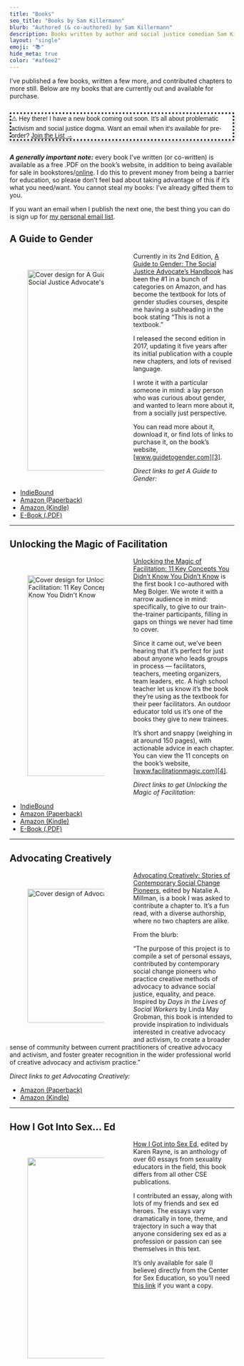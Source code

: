 ```yaml
---
title: "Books"
seo_title: "Books by Sam Killermann"
blurb: "Authored (& co-authored) by Sam Killermann"
description: Books written by author and social justice comedian Sam Killermann, including A Guide to Gender, Unlocking the Magic of Facilitation, and more.
layout: "single"
emoji: "📚"
hide_meta: true
color: "#af6ee2"
---
```

I&#8217;ve published a few books, written a few more, and contributed chapters to more still. Below are my books that are currently out and available for purchase.

<div class="pad chameleon-border" style="font-family: sans-serif; margin: 2em auto; background: var(--bg-faint); border-radius: 4px; border-width: 4px; border-style: dotted; box-shadow: 0px 5px 10px rgba(0,0,0,.2);">
⚠️ Hey there! I have a new book coming out soon. It's all about problematic activism and social justice dogma. Want an email when it's available for pre-order? <a href="https://hues.ck.page/85cc4bc6f7">Join the List &rarr;</a>
</div>

**_A generally important note:_** every book I&#8217;ve written (or co-written) is available as a free .PDF on the book&#8217;s website, in addition to being available for sale in bookstores/[online][1]. I do this to prevent money from being a barrier for education, so please don&#8217;t feel bad about taking advantage of this if it&#8217;s what you need/want. You cannot steal my books: I&#8217;ve already gifted them to you.

If you want an email when I publish the next one, the best thing you can do is sign up for [my personal email list][2].

## A Guide to Gender

<div class="wp-block-image" style="max-width: 50%; float: left; margin: 5% 5% 5% 0;">
  <figure class="alignright is-resized"><a href="https://guidetogender.com" target="_blank" rel="noreferrer noopener"><img src="https://samkillermann.com/wp-content/uploads/2018/11/G2G2-Front-Cover-FINAL-692x1024.png" alt="Cover design for A Guide to Gender: The Social Justice Advocate's Handbook" class="shadow-high wp-image-1033 lazy-load" width="300" height="450" /></a></figure>
</div>

Currently in its 2nd Edition, [A Guide to Gender: The Social Justice Advocate&#8217;s Handbook][3] has been the #1 in a bunch of categories on Amazon, and has become the textbook for lots of gender studies courses, despite me having a subheading in the book stating &#8220;This is not a textbook.&#8221;

I released the second edition in 2017, updating it five years after its initial publication with a couple new chapters, and lots of revised language.

I wrote it with a particular someone in mind: a lay person who was curious about gender, and wanted to learn more about it, from a socially just perspective.

You can read more about it, download it, or find lots of links to purchase it, on the book&#8217;s website, [www.guidetogender.com][3].

_Direct links to get A Guide to Gender:_ 
- <a href="https://www.indiebound.org/book/9780989760249" target="_blank" rel="noopener noreferrer">IndieBound</a>
- <a href="https://smile.amazon.com/Guide-Gender-2nd-Advocates-Handbook/dp/0989760243/ref=sxts_sxwds-bia?keywords=a+guide+to+gender&pd_rd_i=0989760243&pd_rd_r=3a365a2e-703d-4ea6-997d-b3b1d450a630&pd_rd_w=QiPgx&pd_rd_wg=ASxec&pf_rd_p=1cb3f32a-ccfd-479b-8a13-b22f56c942c6&pf_rd_r=CD1BZEBKBVA8R319TPP3&psc=1&qid=1576634390" target="_blank" rel="noopener noreferrer">Amazon (Paperback)</a>
- <a href="https://www.amazon.com/Guide-Gender-2nd-Advocates-Handbook-ebook-dp-B01NAH6UJ2/dp/B01NAH6UJ2/ref=mt_kindle?_encoding=UTF8&me=&qid=1576634390&pldnSite=1" target="_blank" rel="noopener noreferrer">Amazon (Kindle)</a>
- <a href="https://gum.co/g2g2" target="_blank" rel="noopener noreferrer">E-Book (.PDF)</a>

***

## Unlocking the Magic of Facilitation

<div class="wp-block-image" style="max-width: 50%; float: left; margin: 5% 5% 5% 0;">
  <figure class="alignright is-resized"><a href="https://facilitationmagic.com" target="_blank" rel="noreferrer noopener"><img data-src="https://samkillermann.com/wp-content/uploads/2018/11/UtMoF-Cover-600.png" alt="Cover design for Unlocking the Magic of Facilitation: 11 Key Concepts You Didn't Know You Didn't Know" class="shadow-high wp-image-1050 lazy-load" width="300" height="450" srcset="https://samkillermann.com/wp-content/uploads/2018/11/UtMoF-Cover-600.png 600w, https://samkillermann.com/wp-content/uploads/2018/11/UtMoF-Cover-600-200x300.png 200w" sizes="(max-width: 300px) 100vw, 300px" /></a></figure>
</div>

[Unlocking the Magic of Facilitation: 11 Key Concepts You Didn&#8217;t Know You Didn&#8217;t Know][4] is the first book I co-authored with Meg Bolger. We wrote it with a narrow audience in mind: specifically, to give to our train-the-trainer participants, filling in gaps on things we never had time to cover.

Since it came out, we&#8217;ve been hearing that it&#8217;s perfect for just about anyone who leads groups in process &#8212; facilitators, teachers, meeting organizers, team leaders, etc. A high school teacher let us know it&#8217;s the book they&#8217;re using as the textbook for their peer facilitators. An outdoor educator told us it&#8217;s one of the books they give to new trainees.

It&#8217;s short and snappy (weighing in at around 150 pages), with actionable advice in each chapter. You can view the 11 concepts on the book&#8217;s website, [www.facilitationmagic.com][4].

_Direct links to get Unlocking the Magic of Facilitation:_ 
- <a href="https://www.indiebound.org/book/9780989760232" target="_blank" rel="noopener noreferrer">IndieBound</a>
- <a href="https://smile.amazon.com/Unlocking-Magic-Facilitation-Sam-Killermann/dp/0989760235/ref=sr_1_1?keywords=unlocking+the+magic+of+facilitation&qid=1576635516&sr=8-1" target="_blank" rel="noopener noreferrer">Amazon (Paperback)</a>
- <a href="https://smile.amazon.com/Unlocking-Magic-Facilitation-Concepts-Didnt-ebook-dp-B01B0RV4WY/dp/B01B0RV4WY/ref=mt_kindle?_encoding=UTF8&me=&qid=1576635516" target="_blank" rel="noopener noreferrer">Amazon (Kindle)</a>
- <a href="https://gum.co/utmof" target="_blank" rel="noopener noreferrer">E-Book (.PDF)</a>

***

## Advocating Creatively

<div class="wp-block-image" style="max-width: 50%; float: left; margin: 5% 5% 5% 0;">
  <figure class="alignright is-resized"><a href="https://smile.amazon.com/Advocating-Creatively-Stories-Contemporary-Pioneers/dp/1500943983/ref=tmm_pap_swatch_0?_encoding=UTF8&qid=1543516169&sr=8-1" target="_blank" rel="noreferrer noopener"><img data-src="https://samkillermann.com/wp-content/uploads/2018/11/advocating-creatively-cover.jpg" alt="Cover design of Advocating Creatively" class="shadow-high wp-image-1052 lazy-load" width="300" srcset="https://samkillermann.com/wp-content/uploads/2018/11/advocating-creatively-cover.jpg 333w, https://samkillermann.com/wp-content/uploads/2018/11/advocating-creatively-cover-200x300.jpg 200w" sizes="(max-width: 333px) 100vw, 333px" /></a></figure>
</div>

[Advocating Creatively: Stories of Contemporary Social Change Pioneers][5], edited by Natalie A. Millman, is a book I was asked to contribute a chapter to. It&#8217;s a fun read, with a diverse authorship, where no two chapters are alike.

From the blurb:

&#8220;The purpose of this project is to compile a set of personal essays, contributed by contemporary social change pioneers who practice creative methods of advocacy to advance social justice, equality, and peace. Inspired by _Days in the Lives of Social Workers_ by Linda May Grobman, this book is intended to provide inspiration to individuals interested in creative advocacy and activism, to create a broader sense of community between current practitioners of creative advocacy and activism, and foster greater recognition in the wider professional world of creative advocacy and activism practice.&#8221;

_Direct links to get Advocating Creatively:_ 
- <a href="https://smile.amazon.com/Advocating-Creatively-Stories-Contemporary-Pioneers/dp/1500943983/ref=sr_1_1?keywords=advocating+creatively&qid=1576635603&sr=8-1" target="_blank" rel="noopener noreferrer">Amazon (Paperback)</a>
- <a href="https://smile.amazon.com/Advocating-Creatively-Natalie-Millman-ebook/dp/B00URVJWYM/ref=tmm_kin_swatch_0?_encoding=UTF8&qid=1576635603&sr=8-1" target="_blank" rel="noopener noreferrer">Amazon (Kindle)</a>

***

## How I Got Into Sex&#8230; Ed

<div class="wp-block-image" style="max-width: 50%; float: left; margin: 5% 5% 5% 0;">
  <figure class="alignright is-resized"><a href="https://www.sexedstore.com/how-i-got-into-sex-ed/" target="_blank" rel="noreferrer noopener"><img src="https://samkillermann.com/wp-content/uploads/2018/11/How-I-Got-Into-Sex-Ed-cover-643x1024.jpg" alt="" class="shadow-high wp-image-1055 lazy-load" width="300" height="450" /></a></figure>
</div>

[How I Got into Sex Ed][6], edited by Karen Rayne, is an anthology of over 60 essays from sexuality educators in the field, this book differs from all other CSE publications.

I contributed an essay, along with lots of my friends and sex ed heroes. The essays vary dramatically in tone, theme, and trajectory in such a way that anyone considering sex ed as a profession or passion can see themselves in this text.

It&#8217;s only available for sale (I believe) directly from the Center for Sex Education, so you&#8217;ll need [this link][6] if you want a copy.

 [1]: https://www.indiebound.org/search/book?keys=author%3AKillermann%2C%20Sam
 [2]: https://app.convertkit.com/landing_pages/402557?v=7
 [3]: https://guidetogender.com
 [4]: https://facilitationmagic.com
 [5]: https://smile.amazon.com/Advocating-Creatively-Stories-Contemporary-Pioneers/dp/1500943983/ref=tmm_pap_swatch_0?_encoding=UTF8&qid=1543516169&sr=8-1
 [6]: https://www.sexedstore.com/how-i-got-into-sex-ed/